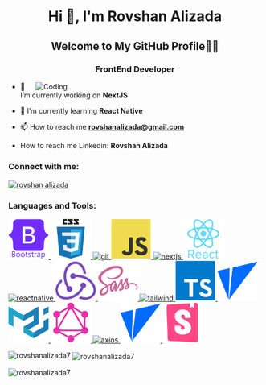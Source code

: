 <h1 align="center">Hi 👋, I'm Rovshan Alizada </h1>
<h2 align="center">Welcome to My GitHub Profile🧑‍💻</h2>
<h3 align="center" text="35"> FrontEnd Developer</h3>
<img align="right" alt="Coding" width="450" src="https://cdn.dribbble.com/users/1162077/screenshots/3848914/programmer.gif">



- 🔭 I’m currently working on **NextJS**

- 🌱 I’m currently learning **React Native**

- 📫 How to reach me **rovshanalizada@gmail.com**
-  How to reach me Linkedin: **Rovshan Alizada**

<h3 align="left">Connect with me:</h3>
<p align="left">
<a href="https://linkedin.com/in/rovshan alizada" target="blank"><img align="center" src="https://raw.githubusercontent.com/rahuldkjain/github-profile-readme-generator/master/src/images/icons/Social/linked-in-alt.svg" alt="rovshan alizada" height="30" width="40" /></a>

</p>

<h3 align="left">Languages and Tools:</h3>
<p align="left" > 
  <a href="https://getbootstrap.com" target="_blank" rel="noreferrer"> 
    <img src="https://raw.githubusercontent.com/devicons/devicon/master/icons/bootstrap/bootstrap-plain-wordmark.svg" alt="bootstrap" width="80" height="80"/> 
  </a> 
  <a href="https://www.w3schools.com/css/" target="_blank" rel="noreferrer"> 
    <img src="https://raw.githubusercontent.com/devicons/devicon/master/icons/css3/css3-original-wordmark.svg" alt="css3" width="80" height="80"/> 
  </a> 
  <a href="https://git-scm.com/" target="_blank" rel="noreferrer"> 
    <img src="https://www.vectorlogo.zone/logos/git-scm/git-scm-icon.svg" alt="git" width="80" height="80"/> 
  </a> 
  <a href="https://developer.mozilla.org/en-US/docs/Web/JavaScript" target="_blank" rel="noreferrer"> 
    <img src="https://raw.githubusercontent.com/devicons/devicon/master/icons/javascript/javascript-original.svg" alt="javascript" width="80" height="80"/> 
  </a> 
  <a href="https://nextjs.org/" target="_blank" rel="noreferrer"> 
    <img src="https://cdn.worldvectorlogo.com/logos/nextjs-2.svg" alt="nextjs" width="80" height="80"/> 
  </a> 
  <a href="https://reactjs.org/" target="_blank" rel="noreferrer"> 
    <img src="https://raw.githubusercontent.com/devicons/devicon/master/icons/react/react-original-wordmark.svg" alt="react" width="80" height="80"/> 
  </a> 
  <a href="https://reactnative.dev/" target="_blank" rel="noreferrer"> 
    <img src="https://reactnative.dev/img/header_logo.svg" alt="reactnative" width="80" height="80"/> 
  </a> 
  <a href="https://redux.js.org" target="_blank" rel="noreferrer"> 
    <img src="https://raw.githubusercontent.com/devicons/devicon/master/icons/redux/redux-original.svg" alt="redux" width="80" height="80"/> 
  </a> 
  <a href="https://sass-lang.com" target="_blank" rel="noreferrer"> 
    <img src="https://raw.githubusercontent.com/devicons/devicon/master/icons/sass/sass-original.svg" alt="sass" width="80" height="80"/> 
  </a> 
  <a href="https://tailwindcss.com/" target="_blank" rel="noreferrer"> 
    <img src="https://www.vectorlogo.zone/logos/tailwindcss/tailwindcss-icon.svg" alt="tailwind" width="80" height="80"/> 
  </a> 
  <a href="https://www.typescriptlang.org/" target="_blank" rel="noreferrer"> 
    <img src="https://raw.githubusercontent.com/devicons/devicon/master/icons/typescript/typescript-original.svg" alt="typescript" width="80" height="80"/> 
  </a> 
  <a href="https://vitejs.dev/" target="_blank" rel="noreferrer"> 
    <img src="https://raw.githubusercontent.com/devicons/devicon/master/icons/vite/vite-original.svg" alt="vite" width="80" height="80"/> 
  </a>
  <a href="https://mui.com/" target="_blank" rel="noreferrer"> 
    <img src="https://raw.githubusercontent.com/devicons/devicon/master/icons/materialui/materialui-original.svg" alt="material-ui" width="80" height="80"/> 
  </a>
  <a href="https://graphql.org/" target="_blank" rel="noreferrer"> 
    <img src="https://raw.githubusercontent.com/devicons/devicon/master/icons/graphql/graphql-plain.svg" alt="graphql" width="80" height="80"/> 
  </a>
  <a href="https://axios-http.com/" target="_blank" rel="noreferrer"> 
    <img src="https://raw.githubusercontent.com/simple-icons/simple-icons/develop/icons/axios.svg" alt="axios" width="80" height="80"/> 
  </a>
  <a href="https://vitejs.dev/" target="_blank" rel="noreferrer"> 
    <img src="https://raw.githubusercontent.com/devicons/devicon/master/icons/vite/vite-original.svg" alt="vite" width="80" height="80"/> 
  </a>
  <a href="https://storybook.js.org/" target="_blank" rel="noreferrer"> 
    <img src="https://raw.githubusercontent.com/devicons/devicon/master/icons/storybook/storybook-original.svg" alt="storybook" width="80" height="80"/> 
  </a>
</p>


<p><img align="left" src="https://github-readme-stats.vercel.app/api/top-langs?username=rovshanalizada7&show_icons=true&locale=en&layout=compact" alt="rovshanalizada7" /></p>

<p>&nbsp;<img align="center" src="https://github-readme-stats.vercel.app/api?username=rovshanalizada7&show_icons=true&locale=en" alt="rovshanalizada7" /></p>

<p><img align="center" src="https://github-readme-streak-stats.herokuapp.com/?user=rovshanalizada7&" alt="rovshanalizada7" /></p>
